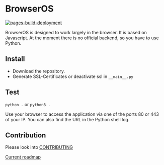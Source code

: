 # BrowserOS
 [![pages-build-deployment](https://github.com/Quantorio/BrowserOS/actions/workflows/pages/pages-build-deployment/badge.svg?branch=NEWBRANCH)](https://github.com/Quantorio/BrowserOS/actions/workflows/pages/pages-build-deployment)
 
BrowserOS is designed to work largely in the browser.
It is based on Javascript.
At the moment there is no official backend, so you have to use Python.

## Install

- Download the repository.
- Generate SSL-Certificates or deactivate ssl in ```__main__.py```

## Test

```python .```
or
```python3 .```

Use your browser to access the application via one of the ports 80 or 443 of your IP.
You can also find the URL in the Python shell log.

## Contribution

Please look into [CONTRIBUTING](CONTRIBUTING.md)


[Current roadmap](https://github.com/users/Quantorio/projects/3)
